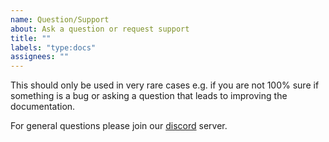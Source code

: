 ```yaml
---
name: Question/Support
about: Ask a question or request support
title: ""
labels: "type:docs"
assignees: ""
---
```


This should only be used in very rare cases e.g. if you are not 100% sure if something is a bug or asking a question that leads to improving the documentation.

For general questions please join our [discord](https://discord.com/invite/0xZenanetCommunity) server.
